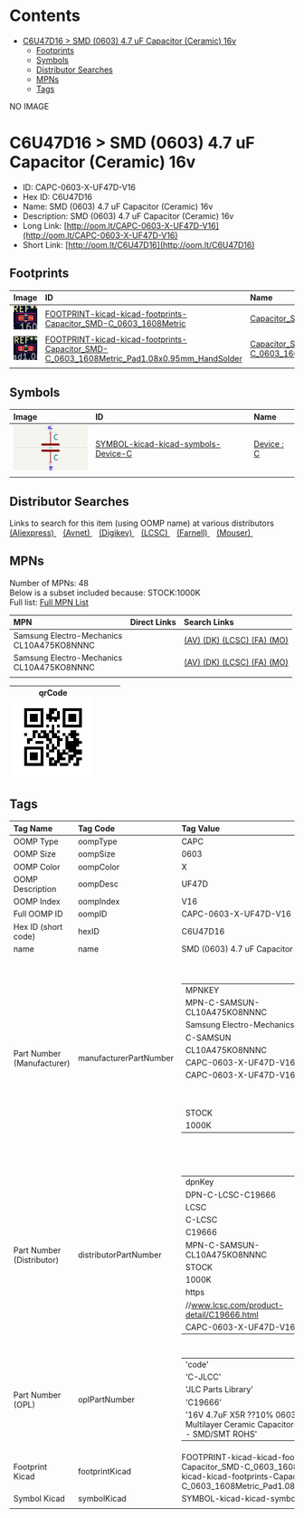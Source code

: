 



Contents
========

* [C6U47D16 > SMD (0603) 4.7 uF Capacitor (Ceramic) 16v](#c6u47d16--smd-0603-47-uf-capacitor-ceramic-16v)
	* [Footprints](#footprints)
	* [Symbols](#symbols)
	* [Distributor Searches](#distributor-searches)
	* [MPNs](#mpns)
	* [Tags](#tags)
  
NO IMAGE  
# C6U47D16 > SMD (0603) 4.7 uF Capacitor (Ceramic) 16v

- ID: CAPC-0603-X-UF47D-V16
- Hex ID: C6U47D16
- Name: SMD (0603) 4.7 uF Capacitor (Ceramic) 16v
- Description: SMD (0603) 4.7 uF Capacitor (Ceramic) 16v
- Long Link: [http://oom.lt/CAPC-0603-X-UF47D-V16](http://oom.lt/CAPC-0603-X-UF47D-V16)
- Short Link: [http://oom.lt/C6U47D16](http://oom.lt/C6U47D16)

## Footprints
  

|Image|ID|Name|
| :--- | :--- | :--- |
|[![](https://raw.githubusercontent.com/oomlout/oomlout_OOMP_eda_V2/main/FOOTPRINT/kicad/kicad-footprints/Capacitor_SMD/C_0603_1608Metric/image_140.png)](https://github.com/oomlout/oomlout_OOMP_eda_V2/tree/main/FOOTPRINT/kicad/kicad-footprints/Capacitor_SMD/C_0603_1608Metric/)|[FOOTPRINT-kicad-kicad-footprints-Capacitor_SMD-C_0603_1608Metric](https://github.com/oomlout/oomlout_OOMP_eda_V2/tree/main/FOOTPRINT/kicad/kicad-footprints/Capacitor_SMD/C_0603_1608Metric/)|[Capacitor_SMD : C_0603_1608Metric](https://github.com/oomlout/oomlout_OOMP_eda_V2/tree/main/FOOTPRINT/kicad/kicad-footprints/Capacitor_SMD/C_0603_1608Metric/)|
|[![](https://raw.githubusercontent.com/oomlout/oomlout_OOMP_eda_V2/main/FOOTPRINT/kicad/kicad-footprints/Capacitor_SMD/C_0603_1608Metric_Pad1.08x0.95mm_HandSolder/image_140.png)](https://github.com/oomlout/oomlout_OOMP_eda_V2/tree/main/FOOTPRINT/kicad/kicad-footprints/Capacitor_SMD/C_0603_1608Metric_Pad1.08x0.95mm_HandSolder/)|[FOOTPRINT-kicad-kicad-footprints-Capacitor_SMD-C_0603_1608Metric_Pad1.08x0.95mm_HandSolder](https://github.com/oomlout/oomlout_OOMP_eda_V2/tree/main/FOOTPRINT/kicad/kicad-footprints/Capacitor_SMD/C_0603_1608Metric_Pad1.08x0.95mm_HandSolder/)|[Capacitor_SMD : C_0603_1608Metric_Pad1.08x0.95mm_HandSolder](https://github.com/oomlout/oomlout_OOMP_eda_V2/tree/main/FOOTPRINT/kicad/kicad-footprints/Capacitor_SMD/C_0603_1608Metric_Pad1.08x0.95mm_HandSolder/)|
||||

## Symbols
  

|Image|ID|Name|
| :--- | :--- | :--- |
|[![](https://raw.githubusercontent.com/oomlout/oomlout_OOMP_eda_V2/main/SYMBOL/kicad/kicad-symbols/Device/C/image_140.png)](https://github.com/oomlout/oomlout_OOMP_eda_V2/tree/main/SYMBOL/kicad/kicad-symbols/Device/C/)|[SYMBOL-kicad-kicad-symbols-Device-C](https://github.com/oomlout/oomlout_OOMP_eda_V2/tree/main/SYMBOL/kicad/kicad-symbols/Device/C/)|[Device : C](https://github.com/oomlout/oomlout_OOMP_eda_V2/tree/main/SYMBOL/kicad/kicad-symbols/Device/C/)|
||||

## Distributor Searches
  
Links to search for this item (using OOMP name) at various distributors  
[(Aliexpress) ](https://www.aliexpress.com/wholesale?SearchText=1117SMD+0603+4.7+uF+Capacitor+Ceramic+16v)&nbsp;&nbsp;&nbsp;[(Avnet) ](https://www.avnet.com/shop/us/search/SMD+0603+4.7+uF+Capacitor+Ceramic+16v)&nbsp;&nbsp;&nbsp;[(Digikey) ](https://www.digikey.co.uk/en/products/result?s=SMD+0603+4.7+uF+Capacitor+Ceramic+16v)&nbsp;&nbsp;&nbsp;[(LCSC) ](https://www.lcsc.com/search?q=SMD+0603+4.7+uF+Capacitor+Ceramic+16v)&nbsp;&nbsp;&nbsp;[(Farnell) ](https://uk.farnell.com/search?st=SMD+0603+4.7+uF+Capacitor+Ceramic+16v)&nbsp;&nbsp;&nbsp;[(Mouser) ](https://www.mouser.com/c/?q=SMD+0603+4.7+uF+Capacitor+Ceramic+16v)&nbsp;&nbsp;&nbsp;
## MPNs
  
Number of MPNs: 48<br>Below is a subset included because: STOCK:1000K <br>Full list: [Full MPN List](MPNLIST.md)  

|MPN|Direct Links|Search Links|
| :--- | :--- | :--- |
|Samsung Electro-Mechanics<br>CL10A475KO8NNNC||[(AV) ](https://www.avnet.com/shop/us/search/CL10A475KO8NNNC)[(DK) ](https://www.digikey.co.uk/products/en?keywords=CL10A475KO8NNNC)[(LCSC) ](https://www.lcsc.com/search?q=CL10A475KO8NNNC)[(FA) ](https://uk.farnell.com/search?st=CL10A475KO8NNNC)[(MO) ](https://www.mouser.com/c/?q=CL10A475KO8NNNC)|
|Samsung Electro-Mechanics<br>CL10A475KO8NNNC||[(AV) ](https://www.avnet.com/shop/us/search/CL10A475KO8NNNC)[(DK) ](https://www.digikey.co.uk/products/en?keywords=CL10A475KO8NNNC)[(LCSC) ](https://www.lcsc.com/search?q=CL10A475KO8NNNC)[(FA) ](https://uk.farnell.com/search?st=CL10A475KO8NNNC)[(MO) ](https://www.mouser.com/c/?q=CL10A475KO8NNNC)|
||||
  

|qrCode<br>[![](https://raw.githubusercontent.com/oomlout/oomlout_OOMP_parts_V2/main/CAPC/0603/X/UF47D/V16/qrCode_140.png)](https://github.com/oomlout/oomlout_OOMP_parts_V2/tree/main/CAPC/0603/X/UF47D/V16/qrCode.png)||||
| :---: | :---: | :---: | :---: |

## Tags
  

|Tag Name|Tag Code|Tag Value|
| :--- | :--- | :--- |
|OOMP Type|oompType|CAPC|
|OOMP Size|oompSize|0603|
|OOMP Color|oompColor|X|
|OOMP Description|oompDesc|UF47D|
|OOMP Index|oompIndex|V16|
|Full OOMP ID|oompID|CAPC-0603-X-UF47D-V16|
|Hex ID (short code)|hexID|C6U47D16|
|name|name|SMD (0603) 4.7 uF Capacitor (Ceramic) 16v|
|Part Number (Manufacturer)|manufacturerPartNumber|<table><tr><td>MPNKEY</td></tr><tr><td> MPN-C-SAMSUN-CL10A475KO8NNNC</td><td> MANUFACTURER</td></tr><tr><td> Samsung Electro-Mechanics</td><td> MANUCODE</td></tr><tr><td> C-SAMSUN</td><td> MPN</td></tr><tr><td> CL10A475KO8NNNC</td><td> OOMPIDPARTIAL</td></tr><tr><td> CAPC-0603-X-UF47D-V16</td><td> OOMPID</td></tr><tr><td> CAPC-0603-X-UF47D-V16</td><td> LINK</td></tr><tr><td> </td><td> DESCRIPTION</td></tr><tr><td> </td><td> TAGS</td></tr><tr><td> STOCK</td></tr><tr><td>1000K</td></tr></table></td><td> <table><tr><td>MPNKEY</td></tr><tr><td> MPN-C-MURATA-GRM188R61C475KE11D</td><td> MANUFACTURER</td></tr><tr><td> Murata Electronics</td><td> MANUCODE</td></tr><tr><td> C-MURATA</td><td> MPN</td></tr><tr><td> GRM188R61C475KE11D</td><td> OOMPIDPARTIAL</td></tr><tr><td> CAPC-0603-X-UF47D-V16</td><td> OOMPID</td></tr><tr><td> CAPC-0603-X-UF47D-V16</td><td> LINK</td></tr><tr><td> </td><td> DESCRIPTION</td></tr><tr><td> </td><td> TAGS</td></tr><tr><td> STOCK</td></tr><tr><td>1K</td></tr></table></td><td> <table><tr><td>MPNKEY</td></tr><tr><td> MPN-C-MURATA-GRM188R61C475KAAJD</td><td> MANUFACTURER</td></tr><tr><td> Murata Electronics</td><td> MANUCODE</td></tr><tr><td> C-MURATA</td><td> MPN</td></tr><tr><td> GRM188R61C475KAAJD</td><td> OOMPIDPARTIAL</td></tr><tr><td> CAPC-0603-X-UF47D-V16</td><td> OOMPID</td></tr><tr><td> CAPC-0603-X-UF47D-V16</td><td> LINK</td></tr><tr><td> </td><td> DESCRIPTION</td></tr><tr><td> </td><td> TAGS</td></tr><tr><td> STOCK</td></tr><tr><td>1K</td></tr></table></td><td> <table><tr><td>MPNKEY</td></tr><tr><td> MPN-C-TAIYOY-EMK107ABJ475KA-T</td><td> MANUFACTURER</td></tr><tr><td> Taiyo Yuden</td><td> MANUCODE</td></tr><tr><td> C-TAIYOY</td><td> MPN</td></tr><tr><td> EMK107ABJ475KA-T</td><td> OOMPIDPARTIAL</td></tr><tr><td> CAPC-0603-X-UF47D-V16</td><td> OOMPID</td></tr><tr><td> CAPC-0603-X-UF47D-V16</td><td> LINK</td></tr><tr><td> </td><td> DESCRIPTION</td></tr><tr><td> </td><td> TAGS</td></tr><tr><td> STOCK</td></tr><tr><td>100K</td></tr></table></td><td> <table><tr><td>MPNKEY</td></tr><tr><td> MPN-C-FHGUAN-0603F475M160NT</td><td> MANUFACTURER</td></tr><tr><td> FH (Guangdong Fenghua Advanced Tech)</td><td> MANUCODE</td></tr><tr><td> C-FHGUAN</td><td> MPN</td></tr><tr><td> 0603F475M160NT</td><td> OOMPIDPARTIAL</td></tr><tr><td> CAPC-0603-X-UF47D-V16</td><td> OOMPID</td></tr><tr><td> CAPC-0603-X-UF47D-V16</td><td> LINK</td></tr><tr><td> </td><td> DESCRIPTION</td></tr><tr><td> </td><td> TAGS</td></tr><tr><td> </td></tr></table></td><td> <table><tr><td>MPNKEY</td></tr><tr><td> MPN-C-FHGUAN-0603B475K160NT</td><td> MANUFACTURER</td></tr><tr><td> FH (Guangdong Fenghua Advanced Tech)</td><td> MANUCODE</td></tr><tr><td> C-FHGUAN</td><td> MPN</td></tr><tr><td> 0603B475K160NT</td><td> OOMPIDPARTIAL</td></tr><tr><td> CAPC-0603-X-UF47D-V16</td><td> OOMPID</td></tr><tr><td> CAPC-0603-X-UF47D-V16</td><td> LINK</td></tr><tr><td> </td><td> DESCRIPTION</td></tr><tr><td> </td><td> TAGS</td></tr><tr><td> </td></tr></table></td><td> <table><tr><td>MPNKEY</td></tr><tr><td> MPN-C-FHGUAN-0603X475K160NT</td><td> MANUFACTURER</td></tr><tr><td> FH (Guangdong Fenghua Advanced Tech)</td><td> MANUCODE</td></tr><tr><td> C-FHGUAN</td><td> MPN</td></tr><tr><td> 0603X475K160NT</td><td> OOMPIDPARTIAL</td></tr><tr><td> CAPC-0603-X-UF47D-V16</td><td> OOMPID</td></tr><tr><td> CAPC-0603-X-UF47D-V16</td><td> LINK</td></tr><tr><td> </td><td> DESCRIPTION</td></tr><tr><td> </td><td> TAGS</td></tr><tr><td> STOCK</td></tr><tr><td>10K</td></tr></table></td><td> <table><tr><td>MPNKEY</td></tr><tr><td> MPN-C-MURATA-GRM188B31C475KAAJD</td><td> MANUFACTURER</td></tr><tr><td> Murata Electronics</td><td> MANUCODE</td></tr><tr><td> C-MURATA</td><td> MPN</td></tr><tr><td> GRM188B31C475KAAJD</td><td> OOMPIDPARTIAL</td></tr><tr><td> CAPC-0603-X-UF47D-V16</td><td> OOMPID</td></tr><tr><td> CAPC-0603-X-UF47D-V16</td><td> LINK</td></tr><tr><td> </td><td> DESCRIPTION</td></tr><tr><td> </td><td> TAGS</td></tr><tr><td> </td></tr></table></td><td> <table><tr><td>MPNKEY</td></tr><tr><td> MPN-C-MURATA-GRM188C71C475KE21D</td><td> MANUFACTURER</td></tr><tr><td> Murata Electronics</td><td> MANUCODE</td></tr><tr><td> C-MURATA</td><td> MPN</td></tr><tr><td> GRM188C71C475KE21D</td><td> OOMPIDPARTIAL</td></tr><tr><td> CAPC-0603-X-UF47D-V16</td><td> OOMPID</td></tr><tr><td> CAPC-0603-X-UF47D-V16</td><td> LINK</td></tr><tr><td> </td><td> DESCRIPTION</td></tr><tr><td> </td><td> TAGS</td></tr><tr><td> STOCK</td></tr><tr><td>1K</td></tr></table></td><td> <table><tr><td>MPNKEY</td></tr><tr><td> MPN-C-YAGEO-CC0603KRX5R7BB475</td><td> MANUFACTURER</td></tr><tr><td> YAGEO</td><td> MANUCODE</td></tr><tr><td> C-YAGEO</td><td> MPN</td></tr><tr><td> CC0603KRX5R7BB475</td><td> OOMPIDPARTIAL</td></tr><tr><td> CAPC-0603-X-UF47D-V16</td><td> OOMPID</td></tr><tr><td> CAPC-0603-X-UF47D-V16</td><td> LINK</td></tr><tr><td> </td><td> DESCRIPTION</td></tr><tr><td> </td><td> TAGS</td></tr><tr><td> STOCK</td></tr><tr><td>10K</td></tr></table></td><td> <table><tr><td>MPNKEY</td></tr><tr><td> MPN-C-WALSIN-0603X475K160CT</td><td> MANUFACTURER</td></tr><tr><td> Walsin Tech Corp</td><td> MANUCODE</td></tr><tr><td> C-WALSIN</td><td> MPN</td></tr><tr><td> 0603X475K160CT</td><td> OOMPIDPARTIAL</td></tr><tr><td> CAPC-0603-X-UF47D-V16</td><td> OOMPID</td></tr><tr><td> CAPC-0603-X-UF47D-V16</td><td> LINK</td></tr><tr><td> </td><td> DESCRIPTION</td></tr><tr><td> </td><td> TAGS</td></tr><tr><td> STOCK</td></tr><tr><td>1K</td></tr></table></td><td> <table><tr><td>MPNKEY</td></tr><tr><td> MPN-C-SAMSUN-CL10A475MO8NNNC</td><td> MANUFACTURER</td></tr><tr><td> Samsung Electro-Mechanics</td><td> MANUCODE</td></tr><tr><td> C-SAMSUN</td><td> MPN</td></tr><tr><td> CL10A475MO8NNNC</td><td> OOMPIDPARTIAL</td></tr><tr><td> CAPC-0603-X-UF47D-V16</td><td> OOMPID</td></tr><tr><td> CAPC-0603-X-UF47D-V16</td><td> LINK</td></tr><tr><td> </td><td> DESCRIPTION</td></tr><tr><td> </td><td> TAGS</td></tr><tr><td> </td></tr></table></td><td> <table><tr><td>MPNKEY</td></tr><tr><td> MPN-C-TDK-C1608X6S1C475KT000E</td><td> MANUFACTURER</td></tr><tr><td> TDK</td><td> MANUCODE</td></tr><tr><td> C-TDK</td><td> MPN</td></tr><tr><td> C1608X6S1C475KT000E</td><td> OOMPIDPARTIAL</td></tr><tr><td> CAPC-0603-X-UF47D-V16</td><td> OOMPID</td></tr><tr><td> CAPC-0603-X-UF47D-V16</td><td> LINK</td></tr><tr><td> </td><td> DESCRIPTION</td></tr><tr><td> </td><td> TAGS</td></tr><tr><td> STOCK</td></tr><tr><td>1K</td></tr></table></td><td> <table><tr><td>MPNKEY</td></tr><tr><td> MPN-C-TDK-C1608X5R1C475KTK00E</td><td> MANUFACTURER</td></tr><tr><td> TDK</td><td> MANUCODE</td></tr><tr><td> C-TDK</td><td> MPN</td></tr><tr><td> C1608X5R1C475KTK00E</td><td> OOMPIDPARTIAL</td></tr><tr><td> CAPC-0603-X-UF47D-V16</td><td> OOMPID</td></tr><tr><td> CAPC-0603-X-UF47D-V16</td><td> LINK</td></tr><tr><td> </td><td> DESCRIPTION</td></tr><tr><td> </td><td> TAGS</td></tr><tr><td> </td></tr></table></td><td> <table><tr><td>MPNKEY</td></tr><tr><td> MPN-C-SAMSUN-CL10A475KO8NQNC</td><td> MANUFACTURER</td></tr><tr><td> Samsung Electro-Mechanics</td><td> MANUCODE</td></tr><tr><td> C-SAMSUN</td><td> MPN</td></tr><tr><td> CL10A475KO8NQNC</td><td> OOMPIDPARTIAL</td></tr><tr><td> CAPC-0603-X-UF47D-V16</td><td> OOMPID</td></tr><tr><td> CAPC-0603-X-UF47D-V16</td><td> LINK</td></tr><tr><td> </td><td> DESCRIPTION</td></tr><tr><td> </td><td> TAGS</td></tr><tr><td> STOCK</td></tr><tr><td>1K</td></tr></table></td><td> <table><tr><td>MPNKEY</td></tr><tr><td> MPN-C-CCTC-TCC0603X5R475K160CT</td><td> MANUFACTURER</td></tr><tr><td> CCTC</td><td> MANUCODE</td></tr><tr><td> C-CCTC</td><td> MPN</td></tr><tr><td> TCC0603X5R475K160CT</td><td> OOMPIDPARTIAL</td></tr><tr><td> CAPC-0603-X-UF47D-V16</td><td> OOMPID</td></tr><tr><td> CAPC-0603-X-UF47D-V16</td><td> LINK</td></tr><tr><td> </td><td> DESCRIPTION</td></tr><tr><td> </td><td> TAGS</td></tr><tr><td> STOCK</td></tr><tr><td>10K</td></tr></table></td><td> <table><tr><td>MPNKEY</td></tr><tr><td> MPN-C-MURATA-GRM188Z71C475KE21D</td><td> MANUFACTURER</td></tr><tr><td> Murata Electronics</td><td> MANUCODE</td></tr><tr><td> C-MURATA</td><td> MPN</td></tr><tr><td> GRM188Z71C475KE21D</td><td> OOMPIDPARTIAL</td></tr><tr><td> CAPC-0603-X-UF47D-V16</td><td> OOMPID</td></tr><tr><td> CAPC-0603-X-UF47D-V16</td><td> LINK</td></tr><tr><td> </td><td> DESCRIPTION</td></tr><tr><td> </td><td> TAGS</td></tr><tr><td> STOCK</td></tr><tr><td>1K</td></tr></table></td><td> <table><tr><td>MPNKEY</td></tr><tr><td> MPN-C-MURATA-GRM188R61C475ME11D</td><td> MANUFACTURER</td></tr><tr><td> Murata Electronics</td><td> MANUCODE</td></tr><tr><td> C-MURATA</td><td> MPN</td></tr><tr><td> GRM188R61C475ME11D</td><td> OOMPIDPARTIAL</td></tr><tr><td> CAPC-0603-X-UF47D-V16</td><td> OOMPID</td></tr><tr><td> CAPC-0603-X-UF47D-V16</td><td> LINK</td></tr><tr><td> </td><td> DESCRIPTION</td></tr><tr><td> </td><td> TAGS</td></tr><tr><td> </td></tr></table></td><td> <table><tr><td>MPNKEY</td></tr><tr><td> MPN-C-FHGUAN-0603X475M160NT</td><td> MANUFACTURER</td></tr><tr><td> FH (Guangdong Fenghua Advanced Tech)</td><td> MANUCODE</td></tr><tr><td> C-FHGUAN</td><td> MPN</td></tr><tr><td> 0603X475M160NT</td><td> OOMPIDPARTIAL</td></tr><tr><td> CAPC-0603-X-UF47D-V16</td><td> OOMPID</td></tr><tr><td> CAPC-0603-X-UF47D-V16</td><td> LINK</td></tr><tr><td> </td><td> DESCRIPTION</td></tr><tr><td> </td><td> TAGS</td></tr><tr><td> STOCK</td></tr><tr><td>1K</td></tr></table></td><td> <table><tr><td>MPNKEY</td></tr><tr><td> MPN-C-MURATA-GRM188C81C475KE11D</td><td> MANUFACTURER</td></tr><tr><td> Murata Electronics</td><td> MANUCODE</td></tr><tr><td> C-MURATA</td><td> MPN</td></tr><tr><td> GRM188C81C475KE11D</td><td> OOMPIDPARTIAL</td></tr><tr><td> CAPC-0603-X-UF47D-V16</td><td> OOMPID</td></tr><tr><td> CAPC-0603-X-UF47D-V16</td><td> LINK</td></tr><tr><td> </td><td> DESCRIPTION</td></tr><tr><td> </td><td> TAGS</td></tr><tr><td> STOCK</td></tr><tr><td>1K</td></tr></table></td><td> <table><tr><td>MPNKEY</td></tr><tr><td> MPN-C-SANYEA-C0603X5R475K160NT</td><td> MANUFACTURER</td></tr><tr><td> SANYEAR</td><td> MANUCODE</td></tr><tr><td> C-SANYEA</td><td> MPN</td></tr><tr><td> C0603X5R475K160NT</td><td> OOMPIDPARTIAL</td></tr><tr><td> CAPC-0603-X-UF47D-V16</td><td> OOMPID</td></tr><tr><td> CAPC-0603-X-UF47D-V16</td><td> LINK</td></tr><tr><td> </td><td> DESCRIPTION</td></tr><tr><td> </td><td> TAGS</td></tr><tr><td> </td></tr></table></td><td> <table><tr><td>MPNKEY</td></tr><tr><td> MPN-C-TAIYOY-EMK107BBJ475KAHT</td><td> MANUFACTURER</td></tr><tr><td> Taiyo Yuden</td><td> MANUCODE</td></tr><tr><td> C-TAIYOY</td><td> MPN</td></tr><tr><td> EMK107BBJ475KAHT</td><td> OOMPIDPARTIAL</td></tr><tr><td> CAPC-0603-X-UF47D-V16</td><td> OOMPID</td></tr><tr><td> CAPC-0603-X-UF47D-V16</td><td> LINK</td></tr><tr><td> </td><td> DESCRIPTION</td></tr><tr><td> </td><td> TAGS</td></tr><tr><td> </td></tr></table></td><td> <table><tr><td>MPNKEY</td></tr><tr><td> MPN-C-KYOCER-0603YD475KAT2A</td><td> MANUFACTURER</td></tr><tr><td> Kyocera AVX</td><td> MANUCODE</td></tr><tr><td> C-KYOCER</td><td> MPN</td></tr><tr><td> 0603YD475KAT2A</td><td> OOMPIDPARTIAL</td></tr><tr><td> CAPC-0603-X-UF47D-V16</td><td> OOMPID</td></tr><tr><td> CAPC-0603-X-UF47D-V16</td><td> LINK</td></tr><tr><td> </td><td> DESCRIPTION</td></tr><tr><td> </td><td> TAGS</td></tr><tr><td> </td></tr></table></td><td> <table><tr><td>MPNKEY</td></tr><tr><td> MPN-C-MURATA-GRM188R61C475KAAJJ</td><td> MANUFACTURER</td></tr><tr><td> Murata Electronics</td><td> MANUCODE</td></tr><tr><td> C-MURATA</td><td> MPN</td></tr><tr><td> GRM188R61C475KAAJJ</td><td> OOMPIDPARTIAL</td></tr><tr><td> CAPC-0603-X-UF47D-V16</td><td> OOMPID</td></tr><tr><td> CAPC-0603-X-UF47D-V16</td><td> LINK</td></tr><tr><td> </td><td> DESCRIPTION</td></tr><tr><td> </td><td> TAGS</td></tr><tr><td> </td></tr></table></td><td> <table><tr><td>MPNKEY</td></tr><tr><td> MPN-C-SAMSUN-CL10A475KO8NNNC</td><td> MANUFACTURER</td></tr><tr><td> Samsung Electro-Mechanics</td><td> MANUCODE</td></tr><tr><td> C-SAMSUN</td><td> MPN</td></tr><tr><td> CL10A475KO8NNNC</td><td> OOMPIDPARTIAL</td></tr><tr><td> CAPC-0603-X-UF47D-V16</td><td> OOMPID</td></tr><tr><td> CAPC-0603-X-UF47D-V16</td><td> LINK</td></tr><tr><td> </td><td> DESCRIPTION</td></tr><tr><td> </td><td> TAGS</td></tr><tr><td> STOCK</td></tr><tr><td>1000K</td></tr></table></td><td> <table><tr><td>MPNKEY</td></tr><tr><td> MPN-C-MURATA-GRM188R61C475KE11D</td><td> MANUFACTURER</td></tr><tr><td> Murata Electronics</td><td> MANUCODE</td></tr><tr><td> C-MURATA</td><td> MPN</td></tr><tr><td> GRM188R61C475KE11D</td><td> OOMPIDPARTIAL</td></tr><tr><td> CAPC-0603-X-UF47D-V16</td><td> OOMPID</td></tr><tr><td> CAPC-0603-X-UF47D-V16</td><td> LINK</td></tr><tr><td> </td><td> DESCRIPTION</td></tr><tr><td> </td><td> TAGS</td></tr><tr><td> STOCK</td></tr><tr><td>1K</td></tr></table></td><td> <table><tr><td>MPNKEY</td></tr><tr><td> MPN-C-MURATA-GRM188R61C475KAAJD</td><td> MANUFACTURER</td></tr><tr><td> Murata Electronics</td><td> MANUCODE</td></tr><tr><td> C-MURATA</td><td> MPN</td></tr><tr><td> GRM188R61C475KAAJD</td><td> OOMPIDPARTIAL</td></tr><tr><td> CAPC-0603-X-UF47D-V16</td><td> OOMPID</td></tr><tr><td> CAPC-0603-X-UF47D-V16</td><td> LINK</td></tr><tr><td> </td><td> DESCRIPTION</td></tr><tr><td> </td><td> TAGS</td></tr><tr><td> STOCK</td></tr><tr><td>1K</td></tr></table></td><td> <table><tr><td>MPNKEY</td></tr><tr><td> MPN-C-TAIYOY-EMK107ABJ475KA-T</td><td> MANUFACTURER</td></tr><tr><td> Taiyo Yuden</td><td> MANUCODE</td></tr><tr><td> C-TAIYOY</td><td> MPN</td></tr><tr><td> EMK107ABJ475KA-T</td><td> OOMPIDPARTIAL</td></tr><tr><td> CAPC-0603-X-UF47D-V16</td><td> OOMPID</td></tr><tr><td> CAPC-0603-X-UF47D-V16</td><td> LINK</td></tr><tr><td> </td><td> DESCRIPTION</td></tr><tr><td> </td><td> TAGS</td></tr><tr><td> STOCK</td></tr><tr><td>100K</td></tr></table></td><td> <table><tr><td>MPNKEY</td></tr><tr><td> MPN-C-FHGUAN-0603F475M160NT</td><td> MANUFACTURER</td></tr><tr><td> FH (Guangdong Fenghua Advanced Tech)</td><td> MANUCODE</td></tr><tr><td> C-FHGUAN</td><td> MPN</td></tr><tr><td> 0603F475M160NT</td><td> OOMPIDPARTIAL</td></tr><tr><td> CAPC-0603-X-UF47D-V16</td><td> OOMPID</td></tr><tr><td> CAPC-0603-X-UF47D-V16</td><td> LINK</td></tr><tr><td> </td><td> DESCRIPTION</td></tr><tr><td> </td><td> TAGS</td></tr><tr><td> </td></tr></table></td><td> <table><tr><td>MPNKEY</td></tr><tr><td> MPN-C-FHGUAN-0603B475K160NT</td><td> MANUFACTURER</td></tr><tr><td> FH (Guangdong Fenghua Advanced Tech)</td><td> MANUCODE</td></tr><tr><td> C-FHGUAN</td><td> MPN</td></tr><tr><td> 0603B475K160NT</td><td> OOMPIDPARTIAL</td></tr><tr><td> CAPC-0603-X-UF47D-V16</td><td> OOMPID</td></tr><tr><td> CAPC-0603-X-UF47D-V16</td><td> LINK</td></tr><tr><td> </td><td> DESCRIPTION</td></tr><tr><td> </td><td> TAGS</td></tr><tr><td> </td></tr></table></td><td> <table><tr><td>MPNKEY</td></tr><tr><td> MPN-C-FHGUAN-0603X475K160NT</td><td> MANUFACTURER</td></tr><tr><td> FH (Guangdong Fenghua Advanced Tech)</td><td> MANUCODE</td></tr><tr><td> C-FHGUAN</td><td> MPN</td></tr><tr><td> 0603X475K160NT</td><td> OOMPIDPARTIAL</td></tr><tr><td> CAPC-0603-X-UF47D-V16</td><td> OOMPID</td></tr><tr><td> CAPC-0603-X-UF47D-V16</td><td> LINK</td></tr><tr><td> </td><td> DESCRIPTION</td></tr><tr><td> </td><td> TAGS</td></tr><tr><td> STOCK</td></tr><tr><td>10K</td></tr></table></td><td> <table><tr><td>MPNKEY</td></tr><tr><td> MPN-C-MURATA-GRM188B31C475KAAJD</td><td> MANUFACTURER</td></tr><tr><td> Murata Electronics</td><td> MANUCODE</td></tr><tr><td> C-MURATA</td><td> MPN</td></tr><tr><td> GRM188B31C475KAAJD</td><td> OOMPIDPARTIAL</td></tr><tr><td> CAPC-0603-X-UF47D-V16</td><td> OOMPID</td></tr><tr><td> CAPC-0603-X-UF47D-V16</td><td> LINK</td></tr><tr><td> </td><td> DESCRIPTION</td></tr><tr><td> </td><td> TAGS</td></tr><tr><td> </td></tr></table></td><td> <table><tr><td>MPNKEY</td></tr><tr><td> MPN-C-MURATA-GRM188C71C475KE21D</td><td> MANUFACTURER</td></tr><tr><td> Murata Electronics</td><td> MANUCODE</td></tr><tr><td> C-MURATA</td><td> MPN</td></tr><tr><td> GRM188C71C475KE21D</td><td> OOMPIDPARTIAL</td></tr><tr><td> CAPC-0603-X-UF47D-V16</td><td> OOMPID</td></tr><tr><td> CAPC-0603-X-UF47D-V16</td><td> LINK</td></tr><tr><td> </td><td> DESCRIPTION</td></tr><tr><td> </td><td> TAGS</td></tr><tr><td> STOCK</td></tr><tr><td>1K</td></tr></table></td><td> <table><tr><td>MPNKEY</td></tr><tr><td> MPN-C-YAGEO-CC0603KRX5R7BB475</td><td> MANUFACTURER</td></tr><tr><td> YAGEO</td><td> MANUCODE</td></tr><tr><td> C-YAGEO</td><td> MPN</td></tr><tr><td> CC0603KRX5R7BB475</td><td> OOMPIDPARTIAL</td></tr><tr><td> CAPC-0603-X-UF47D-V16</td><td> OOMPID</td></tr><tr><td> CAPC-0603-X-UF47D-V16</td><td> LINK</td></tr><tr><td> </td><td> DESCRIPTION</td></tr><tr><td> </td><td> TAGS</td></tr><tr><td> STOCK</td></tr><tr><td>10K</td></tr></table></td><td> <table><tr><td>MPNKEY</td></tr><tr><td> MPN-C-WALSIN-0603X475K160CT</td><td> MANUFACTURER</td></tr><tr><td> Walsin Tech Corp</td><td> MANUCODE</td></tr><tr><td> C-WALSIN</td><td> MPN</td></tr><tr><td> 0603X475K160CT</td><td> OOMPIDPARTIAL</td></tr><tr><td> CAPC-0603-X-UF47D-V16</td><td> OOMPID</td></tr><tr><td> CAPC-0603-X-UF47D-V16</td><td> LINK</td></tr><tr><td> </td><td> DESCRIPTION</td></tr><tr><td> </td><td> TAGS</td></tr><tr><td> STOCK</td></tr><tr><td>1K</td></tr></table></td><td> <table><tr><td>MPNKEY</td></tr><tr><td> MPN-C-SAMSUN-CL10A475MO8NNNC</td><td> MANUFACTURER</td></tr><tr><td> Samsung Electro-Mechanics</td><td> MANUCODE</td></tr><tr><td> C-SAMSUN</td><td> MPN</td></tr><tr><td> CL10A475MO8NNNC</td><td> OOMPIDPARTIAL</td></tr><tr><td> CAPC-0603-X-UF47D-V16</td><td> OOMPID</td></tr><tr><td> CAPC-0603-X-UF47D-V16</td><td> LINK</td></tr><tr><td> </td><td> DESCRIPTION</td></tr><tr><td> </td><td> TAGS</td></tr><tr><td> </td></tr></table></td><td> <table><tr><td>MPNKEY</td></tr><tr><td> MPN-C-TDK-C1608X6S1C475KT000E</td><td> MANUFACTURER</td></tr><tr><td> TDK</td><td> MANUCODE</td></tr><tr><td> C-TDK</td><td> MPN</td></tr><tr><td> C1608X6S1C475KT000E</td><td> OOMPIDPARTIAL</td></tr><tr><td> CAPC-0603-X-UF47D-V16</td><td> OOMPID</td></tr><tr><td> CAPC-0603-X-UF47D-V16</td><td> LINK</td></tr><tr><td> </td><td> DESCRIPTION</td></tr><tr><td> </td><td> TAGS</td></tr><tr><td> STOCK</td></tr><tr><td>1K</td></tr></table></td><td> <table><tr><td>MPNKEY</td></tr><tr><td> MPN-C-TDK-C1608X5R1C475KTK00E</td><td> MANUFACTURER</td></tr><tr><td> TDK</td><td> MANUCODE</td></tr><tr><td> C-TDK</td><td> MPN</td></tr><tr><td> C1608X5R1C475KTK00E</td><td> OOMPIDPARTIAL</td></tr><tr><td> CAPC-0603-X-UF47D-V16</td><td> OOMPID</td></tr><tr><td> CAPC-0603-X-UF47D-V16</td><td> LINK</td></tr><tr><td> </td><td> DESCRIPTION</td></tr><tr><td> </td><td> TAGS</td></tr><tr><td> </td></tr></table></td><td> <table><tr><td>MPNKEY</td></tr><tr><td> MPN-C-SAMSUN-CL10A475KO8NQNC</td><td> MANUFACTURER</td></tr><tr><td> Samsung Electro-Mechanics</td><td> MANUCODE</td></tr><tr><td> C-SAMSUN</td><td> MPN</td></tr><tr><td> CL10A475KO8NQNC</td><td> OOMPIDPARTIAL</td></tr><tr><td> CAPC-0603-X-UF47D-V16</td><td> OOMPID</td></tr><tr><td> CAPC-0603-X-UF47D-V16</td><td> LINK</td></tr><tr><td> </td><td> DESCRIPTION</td></tr><tr><td> </td><td> TAGS</td></tr><tr><td> STOCK</td></tr><tr><td>1K</td></tr></table></td><td> <table><tr><td>MPNKEY</td></tr><tr><td> MPN-C-CCTC-TCC0603X5R475K160CT</td><td> MANUFACTURER</td></tr><tr><td> CCTC</td><td> MANUCODE</td></tr><tr><td> C-CCTC</td><td> MPN</td></tr><tr><td> TCC0603X5R475K160CT</td><td> OOMPIDPARTIAL</td></tr><tr><td> CAPC-0603-X-UF47D-V16</td><td> OOMPID</td></tr><tr><td> CAPC-0603-X-UF47D-V16</td><td> LINK</td></tr><tr><td> </td><td> DESCRIPTION</td></tr><tr><td> </td><td> TAGS</td></tr><tr><td> STOCK</td></tr><tr><td>10K</td></tr></table></td><td> <table><tr><td>MPNKEY</td></tr><tr><td> MPN-C-MURATA-GRM188Z71C475KE21D</td><td> MANUFACTURER</td></tr><tr><td> Murata Electronics</td><td> MANUCODE</td></tr><tr><td> C-MURATA</td><td> MPN</td></tr><tr><td> GRM188Z71C475KE21D</td><td> OOMPIDPARTIAL</td></tr><tr><td> CAPC-0603-X-UF47D-V16</td><td> OOMPID</td></tr><tr><td> CAPC-0603-X-UF47D-V16</td><td> LINK</td></tr><tr><td> </td><td> DESCRIPTION</td></tr><tr><td> </td><td> TAGS</td></tr><tr><td> STOCK</td></tr><tr><td>1K</td></tr></table></td><td> <table><tr><td>MPNKEY</td></tr><tr><td> MPN-C-MURATA-GRM188R61C475ME11D</td><td> MANUFACTURER</td></tr><tr><td> Murata Electronics</td><td> MANUCODE</td></tr><tr><td> C-MURATA</td><td> MPN</td></tr><tr><td> GRM188R61C475ME11D</td><td> OOMPIDPARTIAL</td></tr><tr><td> CAPC-0603-X-UF47D-V16</td><td> OOMPID</td></tr><tr><td> CAPC-0603-X-UF47D-V16</td><td> LINK</td></tr><tr><td> </td><td> DESCRIPTION</td></tr><tr><td> </td><td> TAGS</td></tr><tr><td> </td></tr></table></td><td> <table><tr><td>MPNKEY</td></tr><tr><td> MPN-C-FHGUAN-0603X475M160NT</td><td> MANUFACTURER</td></tr><tr><td> FH (Guangdong Fenghua Advanced Tech)</td><td> MANUCODE</td></tr><tr><td> C-FHGUAN</td><td> MPN</td></tr><tr><td> 0603X475M160NT</td><td> OOMPIDPARTIAL</td></tr><tr><td> CAPC-0603-X-UF47D-V16</td><td> OOMPID</td></tr><tr><td> CAPC-0603-X-UF47D-V16</td><td> LINK</td></tr><tr><td> </td><td> DESCRIPTION</td></tr><tr><td> </td><td> TAGS</td></tr><tr><td> STOCK</td></tr><tr><td>1K</td></tr></table></td><td> <table><tr><td>MPNKEY</td></tr><tr><td> MPN-C-MURATA-GRM188C81C475KE11D</td><td> MANUFACTURER</td></tr><tr><td> Murata Electronics</td><td> MANUCODE</td></tr><tr><td> C-MURATA</td><td> MPN</td></tr><tr><td> GRM188C81C475KE11D</td><td> OOMPIDPARTIAL</td></tr><tr><td> CAPC-0603-X-UF47D-V16</td><td> OOMPID</td></tr><tr><td> CAPC-0603-X-UF47D-V16</td><td> LINK</td></tr><tr><td> </td><td> DESCRIPTION</td></tr><tr><td> </td><td> TAGS</td></tr><tr><td> STOCK</td></tr><tr><td>1K</td></tr></table></td><td> <table><tr><td>MPNKEY</td></tr><tr><td> MPN-C-SANYEA-C0603X5R475K160NT</td><td> MANUFACTURER</td></tr><tr><td> SANYEAR</td><td> MANUCODE</td></tr><tr><td> C-SANYEA</td><td> MPN</td></tr><tr><td> C0603X5R475K160NT</td><td> OOMPIDPARTIAL</td></tr><tr><td> CAPC-0603-X-UF47D-V16</td><td> OOMPID</td></tr><tr><td> CAPC-0603-X-UF47D-V16</td><td> LINK</td></tr><tr><td> </td><td> DESCRIPTION</td></tr><tr><td> </td><td> TAGS</td></tr><tr><td> </td></tr></table></td><td> <table><tr><td>MPNKEY</td></tr><tr><td> MPN-C-TAIYOY-EMK107BBJ475KAHT</td><td> MANUFACTURER</td></tr><tr><td> Taiyo Yuden</td><td> MANUCODE</td></tr><tr><td> C-TAIYOY</td><td> MPN</td></tr><tr><td> EMK107BBJ475KAHT</td><td> OOMPIDPARTIAL</td></tr><tr><td> CAPC-0603-X-UF47D-V16</td><td> OOMPID</td></tr><tr><td> CAPC-0603-X-UF47D-V16</td><td> LINK</td></tr><tr><td> </td><td> DESCRIPTION</td></tr><tr><td> </td><td> TAGS</td></tr><tr><td> </td></tr></table></td><td> <table><tr><td>MPNKEY</td></tr><tr><td> MPN-C-KYOCER-0603YD475KAT2A</td><td> MANUFACTURER</td></tr><tr><td> Kyocera AVX</td><td> MANUCODE</td></tr><tr><td> C-KYOCER</td><td> MPN</td></tr><tr><td> 0603YD475KAT2A</td><td> OOMPIDPARTIAL</td></tr><tr><td> CAPC-0603-X-UF47D-V16</td><td> OOMPID</td></tr><tr><td> CAPC-0603-X-UF47D-V16</td><td> LINK</td></tr><tr><td> </td><td> DESCRIPTION</td></tr><tr><td> </td><td> TAGS</td></tr><tr><td> </td></tr></table></td><td> <table><tr><td>MPNKEY</td></tr><tr><td> MPN-C-MURATA-GRM188R61C475KAAJJ</td><td> MANUFACTURER</td></tr><tr><td> Murata Electronics</td><td> MANUCODE</td></tr><tr><td> C-MURATA</td><td> MPN</td></tr><tr><td> GRM188R61C475KAAJJ</td><td> OOMPIDPARTIAL</td></tr><tr><td> CAPC-0603-X-UF47D-V16</td><td> OOMPID</td></tr><tr><td> CAPC-0603-X-UF47D-V16</td><td> LINK</td></tr><tr><td> </td><td> DESCRIPTION</td></tr><tr><td> </td><td> TAGS</td></tr><tr><td> </td></tr></table>|
|Part Number (Distributor)|distributorPartNumber|<table><tr><td>dpnKey</td></tr><tr><td> DPN-C-LCSC-C19666</td><td> DISTRIBUTOR</td></tr><tr><td> LCSC</td><td> DISTRCODE</td></tr><tr><td> C-LCSC</td><td> DPN</td></tr><tr><td> C19666</td><td> MPN</td></tr><tr><td> MPN-C-SAMSUN-CL10A475KO8NNNC</td><td> TAGS</td></tr><tr><td> STOCK</td></tr><tr><td>1000K</td><td> LINK</td></tr><tr><td> https</td></tr><tr><td>//www.lcsc.com/product-detail/C19666.html</td><td> OOMPID</td></tr><tr><td> CAPC-0603-X-UF47D-V16</td></tr></table></td><td> <table><tr><td>dpnKey</td></tr><tr><td> DPN-C-LCSC-C77045</td><td> DISTRIBUTOR</td></tr><tr><td> LCSC</td><td> DISTRCODE</td></tr><tr><td> C-LCSC</td><td> DPN</td></tr><tr><td> C77045</td><td> MPN</td></tr><tr><td> MPN-C-MURATA-GRM188R61C475KE11D</td><td> TAGS</td></tr><tr><td> STOCK</td></tr><tr><td>1K</td><td> LINK</td></tr><tr><td> https</td></tr><tr><td>//www.lcsc.com/product-detail/C77045.html</td><td> OOMPID</td></tr><tr><td> CAPC-0603-X-UF47D-V16</td></tr></table></td><td> <table><tr><td>dpnKey</td></tr><tr><td> DPN-C-LCSC-C86016</td><td> DISTRIBUTOR</td></tr><tr><td> LCSC</td><td> DISTRCODE</td></tr><tr><td> C-LCSC</td><td> DPN</td></tr><tr><td> C86016</td><td> MPN</td></tr><tr><td> MPN-C-MURATA-GRM188R61C475KAAJD</td><td> TAGS</td></tr><tr><td> STOCK</td></tr><tr><td>1K</td><td> LINK</td></tr><tr><td> https</td></tr><tr><td>//www.lcsc.com/product-detail/C86016.html</td><td> OOMPID</td></tr><tr><td> CAPC-0603-X-UF47D-V16</td></tr></table></td><td> <table><tr><td>dpnKey</td></tr><tr><td> DPN-C-LCSC-C92758</td><td> DISTRIBUTOR</td></tr><tr><td> LCSC</td><td> DISTRCODE</td></tr><tr><td> C-LCSC</td><td> DPN</td></tr><tr><td> C92758</td><td> MPN</td></tr><tr><td> MPN-C-TAIYOY-EMK107ABJ475KA-T</td><td> TAGS</td></tr><tr><td> STOCK</td></tr><tr><td>100K</td><td> LINK</td></tr><tr><td> https</td></tr><tr><td>//www.lcsc.com/product-detail/C92758.html</td><td> OOMPID</td></tr><tr><td> CAPC-0603-X-UF47D-V16</td></tr></table></td><td> <table><tr><td>dpnKey</td></tr><tr><td> DPN-C-LCSC-C94039</td><td> DISTRIBUTOR</td></tr><tr><td> LCSC</td><td> DISTRCODE</td></tr><tr><td> C-LCSC</td><td> DPN</td></tr><tr><td> C94039</td><td> MPN</td></tr><tr><td> MPN-C-FHGUAN-0603F475M160NT</td><td> TAGS</td></tr><tr><td> </td><td> LINK</td></tr><tr><td> https</td></tr><tr><td>//www.lcsc.com/product-detail/C94039.html</td><td> OOMPID</td></tr><tr><td> CAPC-0603-X-UF47D-V16</td></tr></table></td><td> <table><tr><td>dpnKey</td></tr><tr><td> DPN-C-LCSC-C99226</td><td> DISTRIBUTOR</td></tr><tr><td> LCSC</td><td> DISTRCODE</td></tr><tr><td> C-LCSC</td><td> DPN</td></tr><tr><td> C99226</td><td> MPN</td></tr><tr><td> MPN-C-FHGUAN-0603B475K160NT</td><td> TAGS</td></tr><tr><td> </td><td> LINK</td></tr><tr><td> https</td></tr><tr><td>//www.lcsc.com/product-detail/C99226.html</td><td> OOMPID</td></tr><tr><td> CAPC-0603-X-UF47D-V16</td></tr></table></td><td> <table><tr><td>dpnKey</td></tr><tr><td> DPN-C-LCSC-C99229</td><td> DISTRIBUTOR</td></tr><tr><td> LCSC</td><td> DISTRCODE</td></tr><tr><td> C-LCSC</td><td> DPN</td></tr><tr><td> C99229</td><td> MPN</td></tr><tr><td> MPN-C-FHGUAN-0603X475K160NT</td><td> TAGS</td></tr><tr><td> STOCK</td></tr><tr><td>10K</td><td> LINK</td></tr><tr><td> https</td></tr><tr><td>//www.lcsc.com/product-detail/C99229.html</td><td> OOMPID</td></tr><tr><td> CAPC-0603-X-UF47D-V16</td></tr></table></td><td> <table><tr><td>dpnKey</td></tr><tr><td> DPN-C-LCSC-C162266</td><td> DISTRIBUTOR</td></tr><tr><td> LCSC</td><td> DISTRCODE</td></tr><tr><td> C-LCSC</td><td> DPN</td></tr><tr><td> C162266</td><td> MPN</td></tr><tr><td> MPN-C-MURATA-GRM188B31C475KAAJD</td><td> TAGS</td></tr><tr><td> </td><td> LINK</td></tr><tr><td> https</td></tr><tr><td>//www.lcsc.com/product-detail/C162266.html</td><td> OOMPID</td></tr><tr><td> CAPC-0603-X-UF47D-V16</td></tr></table></td><td> <table><tr><td>dpnKey</td></tr><tr><td> DPN-C-LCSC-C237615</td><td> DISTRIBUTOR</td></tr><tr><td> LCSC</td><td> DISTRCODE</td></tr><tr><td> C-LCSC</td><td> DPN</td></tr><tr><td> C237615</td><td> MPN</td></tr><tr><td> MPN-C-MURATA-GRM188C71C475KE21D</td><td> TAGS</td></tr><tr><td> STOCK</td></tr><tr><td>1K</td><td> LINK</td></tr><tr><td> https</td></tr><tr><td>//www.lcsc.com/product-detail/C237615.html</td><td> OOMPID</td></tr><tr><td> CAPC-0603-X-UF47D-V16</td></tr></table></td><td> <table><tr><td>dpnKey</td></tr><tr><td> DPN-C-LCSC-C277476</td><td> DISTRIBUTOR</td></tr><tr><td> LCSC</td><td> DISTRCODE</td></tr><tr><td> C-LCSC</td><td> DPN</td></tr><tr><td> C277476</td><td> MPN</td></tr><tr><td> MPN-C-YAGEO-CC0603KRX5R7BB475</td><td> TAGS</td></tr><tr><td> STOCK</td></tr><tr><td>10K</td><td> LINK</td></tr><tr><td> https</td></tr><tr><td>//www.lcsc.com/product-detail/C277476.html</td><td> OOMPID</td></tr><tr><td> CAPC-0603-X-UF47D-V16</td></tr></table></td><td> <table><tr><td>dpnKey</td></tr><tr><td> DPN-C-LCSC-C296042</td><td> DISTRIBUTOR</td></tr><tr><td> LCSC</td><td> DISTRCODE</td></tr><tr><td> C-LCSC</td><td> DPN</td></tr><tr><td> C296042</td><td> MPN</td></tr><tr><td> MPN-C-WALSIN-0603X475K160CT</td><td> TAGS</td></tr><tr><td> STOCK</td></tr><tr><td>1K</td><td> LINK</td></tr><tr><td> https</td></tr><tr><td>//www.lcsc.com/product-detail/C296042.html</td><td> OOMPID</td></tr><tr><td> CAPC-0603-X-UF47D-V16</td></tr></table></td><td> <table><tr><td>dpnKey</td></tr><tr><td> DPN-C-LCSC-C307472</td><td> DISTRIBUTOR</td></tr><tr><td> LCSC</td><td> DISTRCODE</td></tr><tr><td> C-LCSC</td><td> DPN</td></tr><tr><td> C307472</td><td> MPN</td></tr><tr><td> MPN-C-SAMSUN-CL10A475MO8NNNC</td><td> TAGS</td></tr><tr><td> </td><td> LINK</td></tr><tr><td> https</td></tr><tr><td>//www.lcsc.com/product-detail/C307472.html</td><td> OOMPID</td></tr><tr><td> CAPC-0603-X-UF47D-V16</td></tr></table></td><td> <table><tr><td>dpnKey</td></tr><tr><td> DPN-C-LCSC-C342955</td><td> DISTRIBUTOR</td></tr><tr><td> LCSC</td><td> DISTRCODE</td></tr><tr><td> C-LCSC</td><td> DPN</td></tr><tr><td> C342955</td><td> MPN</td></tr><tr><td> MPN-C-TDK-C1608X6S1C475KT000E</td><td> TAGS</td></tr><tr><td> STOCK</td></tr><tr><td>1K</td><td> LINK</td></tr><tr><td> https</td></tr><tr><td>//www.lcsc.com/product-detail/C342955.html</td><td> OOMPID</td></tr><tr><td> CAPC-0603-X-UF47D-V16</td></tr></table></td><td> <table><tr><td>dpnKey</td></tr><tr><td> DPN-C-LCSC-C342985</td><td> DISTRIBUTOR</td></tr><tr><td> LCSC</td><td> DISTRCODE</td></tr><tr><td> C-LCSC</td><td> DPN</td></tr><tr><td> C342985</td><td> MPN</td></tr><tr><td> MPN-C-TDK-C1608X5R1C475KTK00E</td><td> TAGS</td></tr><tr><td> </td><td> LINK</td></tr><tr><td> https</td></tr><tr><td>//www.lcsc.com/product-detail/C342985.html</td><td> OOMPID</td></tr><tr><td> CAPC-0603-X-UF47D-V16</td></tr></table></td><td> <table><tr><td>dpnKey</td></tr><tr><td> DPN-C-LCSC-C377756</td><td> DISTRIBUTOR</td></tr><tr><td> LCSC</td><td> DISTRCODE</td></tr><tr><td> C-LCSC</td><td> DPN</td></tr><tr><td> C377756</td><td> MPN</td></tr><tr><td> MPN-C-SAMSUN-CL10A475KO8NQNC</td><td> TAGS</td></tr><tr><td> STOCK</td></tr><tr><td>1K</td><td> LINK</td></tr><tr><td> https</td></tr><tr><td>//www.lcsc.com/product-detail/C377756.html</td><td> OOMPID</td></tr><tr><td> CAPC-0603-X-UF47D-V16</td></tr></table></td><td> <table><tr><td>dpnKey</td></tr><tr><td> DPN-C-LCSC-C380325</td><td> DISTRIBUTOR</td></tr><tr><td> LCSC</td><td> DISTRCODE</td></tr><tr><td> C-LCSC</td><td> DPN</td></tr><tr><td> C380325</td><td> MPN</td></tr><tr><td> MPN-C-CCTC-TCC0603X5R475K160CT</td><td> TAGS</td></tr><tr><td> STOCK</td></tr><tr><td>10K</td><td> LINK</td></tr><tr><td> https</td></tr><tr><td>//www.lcsc.com/product-detail/C380325.html</td><td> OOMPID</td></tr><tr><td> CAPC-0603-X-UF47D-V16</td></tr></table></td><td> <table><tr><td>dpnKey</td></tr><tr><td> DPN-C-LCSC-C389010</td><td> DISTRIBUTOR</td></tr><tr><td> LCSC</td><td> DISTRCODE</td></tr><tr><td> C-LCSC</td><td> DPN</td></tr><tr><td> C389010</td><td> MPN</td></tr><tr><td> MPN-C-MURATA-GRM188Z71C475KE21D</td><td> TAGS</td></tr><tr><td> STOCK</td></tr><tr><td>1K</td><td> LINK</td></tr><tr><td> https</td></tr><tr><td>//www.lcsc.com/product-detail/C389010.html</td><td> OOMPID</td></tr><tr><td> CAPC-0603-X-UF47D-V16</td></tr></table></td><td> <table><tr><td>dpnKey</td></tr><tr><td> DPN-C-LCSC-C415373</td><td> DISTRIBUTOR</td></tr><tr><td> LCSC</td><td> DISTRCODE</td></tr><tr><td> C-LCSC</td><td> DPN</td></tr><tr><td> C415373</td><td> MPN</td></tr><tr><td> MPN-C-MURATA-GRM188R61C475ME11D</td><td> TAGS</td></tr><tr><td> </td><td> LINK</td></tr><tr><td> https</td></tr><tr><td>//www.lcsc.com/product-detail/C415373.html</td><td> OOMPID</td></tr><tr><td> CAPC-0603-X-UF47D-V16</td></tr></table></td><td> <table><tr><td>dpnKey</td></tr><tr><td> DPN-C-LCSC-C417282</td><td> DISTRIBUTOR</td></tr><tr><td> LCSC</td><td> DISTRCODE</td></tr><tr><td> C-LCSC</td><td> DPN</td></tr><tr><td> C417282</td><td> MPN</td></tr><tr><td> MPN-C-FHGUAN-0603X475M160NT</td><td> TAGS</td></tr><tr><td> STOCK</td></tr><tr><td>1K</td><td> LINK</td></tr><tr><td> https</td></tr><tr><td>//www.lcsc.com/product-detail/C417282.html</td><td> OOMPID</td></tr><tr><td> CAPC-0603-X-UF47D-V16</td></tr></table></td><td> <table><tr><td>dpnKey</td></tr><tr><td> DPN-C-LCSC-C464980</td><td> DISTRIBUTOR</td></tr><tr><td> LCSC</td><td> DISTRCODE</td></tr><tr><td> C-LCSC</td><td> DPN</td></tr><tr><td> C464980</td><td> MPN</td></tr><tr><td> MPN-C-MURATA-GRM188C81C475KE11D</td><td> TAGS</td></tr><tr><td> STOCK</td></tr><tr><td>1K</td><td> LINK</td></tr><tr><td> https</td></tr><tr><td>//www.lcsc.com/product-detail/C464980.html</td><td> OOMPID</td></tr><tr><td> CAPC-0603-X-UF47D-V16</td></tr></table></td><td> <table><tr><td>dpnKey</td></tr><tr><td> DPN-C-LCSC-C466777</td><td> DISTRIBUTOR</td></tr><tr><td> LCSC</td><td> DISTRCODE</td></tr><tr><td> C-LCSC</td><td> DPN</td></tr><tr><td> C466777</td><td> MPN</td></tr><tr><td> MPN-C-SANYEA-C0603X5R475K160NT</td><td> TAGS</td></tr><tr><td> </td><td> LINK</td></tr><tr><td> https</td></tr><tr><td>//www.lcsc.com/product-detail/C466777.html</td><td> OOMPID</td></tr><tr><td> CAPC-0603-X-UF47D-V16</td></tr></table></td><td> <table><tr><td>dpnKey</td></tr><tr><td> DPN-C-LCSC-C650952</td><td> DISTRIBUTOR</td></tr><tr><td> LCSC</td><td> DISTRCODE</td></tr><tr><td> C-LCSC</td><td> DPN</td></tr><tr><td> C650952</td><td> MPN</td></tr><tr><td> MPN-C-TAIYOY-EMK107BBJ475KAHT</td><td> TAGS</td></tr><tr><td> </td><td> LINK</td></tr><tr><td> https</td></tr><tr><td>//www.lcsc.com/product-detail/C650952.html</td><td> OOMPID</td></tr><tr><td> CAPC-0603-X-UF47D-V16</td></tr></table></td><td> <table><tr><td>dpnKey</td></tr><tr><td> DPN-C-LCSC-C1512034</td><td> DISTRIBUTOR</td></tr><tr><td> LCSC</td><td> DISTRCODE</td></tr><tr><td> C-LCSC</td><td> DPN</td></tr><tr><td> C1512034</td><td> MPN</td></tr><tr><td> MPN-C-KYOCER-0603YD475KAT2A</td><td> TAGS</td></tr><tr><td> </td><td> LINK</td></tr><tr><td> https</td></tr><tr><td>//www.lcsc.com/product-detail/C1512034.html</td><td> OOMPID</td></tr><tr><td> CAPC-0603-X-UF47D-V16</td></tr></table></td><td> <table><tr><td>dpnKey</td></tr><tr><td> DPN-C-LCSC-C1626890</td><td> DISTRIBUTOR</td></tr><tr><td> LCSC</td><td> DISTRCODE</td></tr><tr><td> C-LCSC</td><td> DPN</td></tr><tr><td> C1626890</td><td> MPN</td></tr><tr><td> MPN-C-MURATA-GRM188R61C475KAAJJ</td><td> TAGS</td></tr><tr><td> </td><td> LINK</td></tr><tr><td> https</td></tr><tr><td>//www.lcsc.com/product-detail/C1626890.html</td><td> OOMPID</td></tr><tr><td> CAPC-0603-X-UF47D-V16</td></tr></table>|
|Part Number (OPL)|oplPartNumber|<table><tr><td>'code'</td></tr><tr><td> 'C-JLCC'</td><td> 'name'</td></tr><tr><td> 'JLC Parts Library'</td><td> 'partID'</td></tr><tr><td> 'C19666'</td><td> 'partName'</td></tr><tr><td> '16V 4.7uF X5R ??10% 0603  Multilayer Ceramic Capacitors MLCC - SMD/SMT ROHS'</td></tr></table>|
|Footprint Kicad|footprintKicad|FOOTPRINT-kicad-kicad-footprints-Capacitor_SMD-C_0603_1608Metric, FOOTPRINT-kicad-kicad-footprints-Capacitor_SMD-C_0603_1608Metric_Pad1.08x0.95mm_HandSolder|
|Symbol Kicad|symbolKicad|SYMBOL-kicad-kicad-symbols-Device-C|
||||
